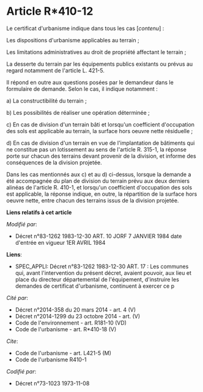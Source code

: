 # Article R*410-12

Le certificat d'urbanisme indique dans tous les cas [*contenu*] : 

Les dispositions d'urbanisme applicables au terrain ; 

Les limitations administratives au droit de propriété affectant le terrain ; 

La desserte du terrain par les équipements publics existants ou prévus au regard notamment de l'article L. 421-5. 

Il répond en outre aux questions posées par le demandeur dans le formulaire de demande. Selon le cas, il indique notamment : 

a) La constructibilité du terrain ; 

b) Les possibilités de réaliser une opération déterminée ; 

c) En cas de division d'un terrain bâti et lorsqu'un coefficient d'occupation des sols est applicable au terrain, la surface
hors oeuvre nette résiduelle ; 

d) En cas de division d'un terrain en vue de l'implantation de bâtiments qui ne constitue pas un lotissement au sens de
l'article R. 315-1, la réponse porte sur chacun des terrains devant provenir de la division, et informe des conséquences de
la division projetée. 

Dans les cas mentionnés aux c) et au d) ci-dessus, lorsque la demande a été accompagnée du plan de division du terrain prévu
aux deux derniers alinéas de l'article R. 410-1, et lorsqu'un coefficient d'occupation des sols est applicable, la réponse
indique, en outre, la répartition de la surface hors oeuvre nette, entre chacun des terrains issus de la division projetée.

**Liens relatifs à cet article**

_Modifié par_:

  - Décret n°83-1262 1983-12-30 ART. 10 JORF 7 JANVIER 1984 date d'entrée en vigueur 1ER AVRIL 1984

**Liens**:

  - SPEC_APPLI: Décret n°83-1262 1983-12-30 ART. 17 : Les communes qui, avant l'intervention du présent décret, avaient pouvoir, aux lieu et place du directeur départemental de l'équipement, d'instruire les demandes de certificat d'urbanisme, continuent à exercer ce p

_Cité par_:

  - Décret n°2014-358 du 20 mars 2014 - art. 4 (V)
  - Décret n°2014-1299 du 23 octobre 2014 - art. (V)
  - Code de l'environnement - art. R181-10 (VD)
  - Code de l'urbanisme - art. R*410-18 (V)

_Cite_:

  - Code de l'urbanisme - art. L421-5 (M)
  - Code de l'urbanisme R410-1

_Codifié par_:

  - Décret n°73-1023 1973-11-08
